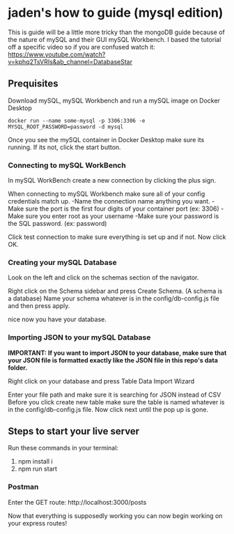 # jaden's how to guide (mysql edition)

This is guide will be a little more tricky than the mongoDB guide because of the nature of mySQL and their GUI mySQL Workbench. 
I based the tutorial off a specific video so if you are confused watch it: https://www.youtube.com/watch?v=kphq2TsVRIs&ab_channel=DatabaseStar


## Prequisites  
Download mySQL, mySQL Workbench and run a mySQL image on Docker Desktop

```
docker run --name some-mysql -p 3306:3306 -e MYSQL_ROOT_PASSWORD=password -d mysql
```

Once you see the mySQL container in Docker Desktop make sure its running. If its not, click the start button. 

### Connecting to mySQL WorkBench  

In mySQL WorkBench create a new connection by clicking the plus sign.

When connecting to mySQL Workbench make sure all of your config credentials match up.
-Name the connection name anything you want.
-Make sure the port is the first four digits of your container port (ex: 3306)
-Make sure you enter root as your username
-Make sure your password is the SQL password. (ex: password)

Click test connection to make sure everything is set up and if not. 
Now click OK.

### Creating your mySQL Database

Look on the left and click on the schemas section of the navigator.

Right click on the Schema sidebar and press Create Schema. (A schema is a database)
Name your schema whatever is in the config/db-config.js file and then press apply.

nice now you have your database.

### Importing JSON to your mySQL Database

**IMPORTANT: If you want to import JSON to your database, make sure that your JSON file is formatted exactly like the JSON file in this repo's data folder.**

Right click on your database and press Table Data Import Wizard

Enter your file path and make sure it is searching for JSON instead of CSV
Before you click create new table make sure the table is named whatever is in the config/db-config.js file.
Now click next until the pop up is gone.


## Steps to start your live server  

Run these commands in your terminal:
1. npm install i
2. npm run start

### Postman
Enter the GET route: http://localhost:3000/posts

Now that everything is supposedly working you can now begin working on your express routes!